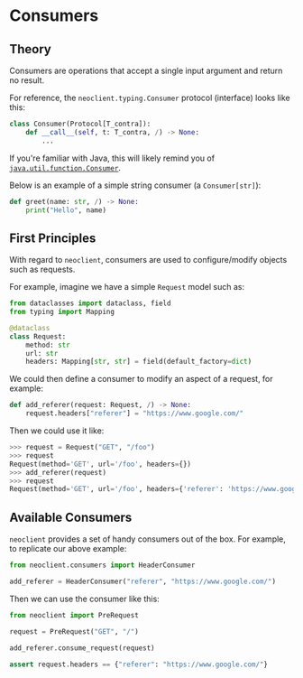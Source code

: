 # Consumers

## Theory

Consumers are operations that accept a single input argument and return no result.

For reference, the `neoclient.typing.Consumer` protocol (interface) looks like this:

```python
class Consumer(Protocol[T_contra]):
    def __call__(self, t: T_contra, /) -> None:
        ...
```

If you're familiar with Java, this will likely remind you of [`java.util.function.Consumer`](https://docs.oracle.com/javase/8/docs/api/java/util/function/Consumer.html).

Below is an example of a simple string consumer (a `Consumer[str]`):

```python
def greet(name: str, /) -> None:
    print("Hello", name)
```

## First Principles

With regard to `neoclient`, consumers are used to configure/modify objects such as requests.

For example, imagine we have a simple `Request` model such as:

```python
from dataclasses import dataclass, field
from typing import Mapping

@dataclass
class Request:
    method: str
    url: str
    headers: Mapping[str, str] = field(default_factory=dict)
```

We could then define a consumer to modify an aspect of a request, for example:

```python
def add_referer(request: Request, /) -> None:
    request.headers["referer"] = "https://www.google.com/"
```

Then we could use it like:

```python
>>> request = Request("GET", "/foo")
>>> request
Request(method='GET', url='/foo', headers={})
>>> add_referer(request)
>>> request
Request(method='GET', url='/foo', headers={'referer': 'https://www.google.com/'})
```

## Available Consumers

`neoclient` provides a set of handy consumers out of the box. For example, to replicate our above example:

```python
from neoclient.consumers import HeaderConsumer

add_referer = HeaderConsumer("referer", "https://www.google.com/")
```

Then we can use the consumer like this:

```python
from neoclient import PreRequest

request = PreRequest("GET", "/")

add_referer.consume_request(request)

assert request.headers == {"referer": "https://www.google.com/"}
```
